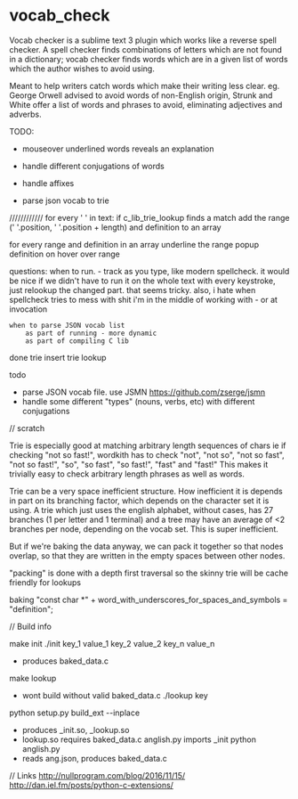 # vocab_check

Vocab checker is a sublime text 3 plugin which works like a reverse spell checker. A spell checker finds combinations of letters which are not found in a dictionary; vocab checker finds words which are in a given list of words which the author wishes to avoid using.

Meant to help writers catch words which make their writing less clear. eg. George Orwell advised to avoid words of non-English origin, Strunk and White offer a list of words and phrases to avoid, eliminating adjectives and adverbs.

TODO:
* mouseover underlined words reveals an explanation
* handle different conjugations of words
* handle affixes

* parse json vocab to trie



////////////
for every ' ' in text:
	if c_lib_trie_lookup finds a match
		add the range (' '.position, ' '.position + length) and definition to an array

for every range and definition in an array
	underline the range
	popup definition on hover over range



questions:
	when to run.
		- track as you type, like modern spellcheck. it would be nice if we didn't have to run it on the whole text with every keystroke, just relookup the changed part. that seems tricky. also, i hate when spellcheck tries to mess with shit i'm in the middle of working with
		- or at invocation

	when to parse JSON vocab list
		as part of running - more dynamic
		as part of compiling C lib


done
trie insert
trie lookup

todo
* parse JSON vocab file. use JSMN https://github.com/zserge/jsmn
* handle some different "types" (nouns, verbs, etc) with different conjugations



// scratch

Trie is especially good at matching arbitrary length sequences of chars
ie if checking "not so fast!", wordkith has to check "not", "not so", "not so fast", "not so fast!", "so", "so fast", "so fast!", "fast" and "fast!"
This makes it trivially easy to check arbitrary length phrases as well as words.

Trie can be a very space inefficient structure. How inefficient it is depends in part on its branching factor, which depends on the character set it is using. A trie which just uses the english alphabet, without cases, has 27 branches (1 per letter and 1 terminal) and a tree may have an average of <2 branches per node, depending on the vocab set. This is super inefficient.

But if we're baking the data anyway, we can pack it together so that nodes overlap, so that they are written in the empty spaces between other nodes.

"packing" is done with a depth first traversal so the skinny trie will be cache friendly for lookups

baking
"const char *" + word_with_underscores_for_spaces_and_symbols = "definition";


// Build info

make init
./init key_1 value_1 key_2 value_2 key_n value_n
- produces baked_data.c

make lookup
- wont build without valid baked_data.c
./lookup key

python setup.py build_ext --inplace
- produces _init.so, _lookup.so
- lookup.so requires baked_data.c
anglish.py imports _init
python anglish.py
- reads ang.json, produces baked_data.c

// Links
http://nullprogram.com/blog/2016/11/15/
http://dan.iel.fm/posts/python-c-extensions/
